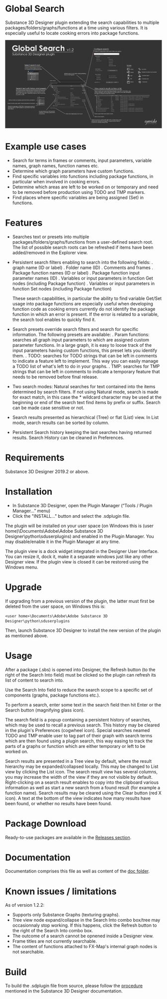 # Global Search
Substance 3D Designer plugin extending the search capabilities to multiple packages/folders/graphs/functions at a time using various filters. It is especially useful to locate cooking errors into package functions.

![GlobalSearch_MiniDoc.jpg](https://github.com/eyosido/GlobalSearch/blob/main/doc/GlobalSearch_MiniDoc.jpg)

# Example use cases
- Search for terms in frames or comments, input parameters, variable names, graph names, function names etc.
- Determine which graph parameters have custom functions.
- Find specific variables into functions including package functions, in particular when involved in cooking errors.
- Determine which areas are left to be worked on or temporary and need to be removed before production using TODO and TMP markers.
- Find places where specific variables are being assigned (Set) in functions.

# Features
- Searches text or presets into multiple packages/folders/graphs/functions from a user-defined search root. The list of possible search roots can be refreshed if items have been added/removed in the Explorer view.

- Persistent search filters enabling to search into the following fields:
  . graph name (ID or label)
	. Folder name (ID)
	. Comments and frames
	. Package function names (ID or label)
	. Package function input parameter names (ID)
	. Variables or input parameters in function Get nodes (including Package function)
	. Variables or input parameters in function Set nodes (including Package function)
	
  These search capabilities, in particular the ability to find variable Get/Set usage into package functions are especially useful when developing function code as cooking errors currently do not identify the package function in which an error is present. If the error is related to a variable, the search tool enables to quickly find it.

- Search presets override search filters and search for specific information. The following presets are available:
    . Param functions: searches all graph input parameters to which are assigned custom parameter functions. In a large graph, it is easy to loose track of the input parameters having custom functions, this preset lets you identify them.
	. TODO: searches for TODO strings that can be left in comments to indicate a feature left to implement. This way you can easily manage a TODO list of what's left to do in your graphs.
	. TMP: searches for TMP strings that can be left in comments to indicate a temporary feature that needs to be removed before final release.

- Two search modes: Natural searches for text contained into the items determined by search filters. If not using Natural mode, search is made for exact match, in this case the * wildcard character may be used at the beginning or end of the search text find items by prefix or suffix. Search can be made case sensitive or not.

- Search results presented as hierarchical (Tree) or flat (List) view. In List mode, search results can be sorted by column.

- Persistent Search history keeping the last searches having returned results. Search History can be cleaned in Preferences.

# Requirements
Substance 3D Designer 2019.2 or above.

# Installation
- In Substance 3D Designer, open the Plugin Manager (“Tools / Plugin Manager...” menu)
- Click the "INSTALL..." button and select the .sdplugin file.

The plugin will be installed on your user space (on Windows this is (user home)\Documents\Adobe\Adobe Substance 3D Designer\python\sduserplugins) and enabled in the Plugin Manager. You may disable/enable it in the Plugin Manager at any time.

The plugin view is a dock widget integrated in the Designer User Interface. You can resize it, dock it, make it a separate windows just like any other Designer view. If the plugin view is closed it can be restored using the Windows menu.

# Upgrade
If upgrading from a previous version of the plugin, the latter must first be deleted from the user space, on Windows this is:

    <user home>\Documents\Adobe\Adobe Substance 3D Designer\python\sduserplugins
Then, launch Substance 3D Designer to install the new version of the plugin as mentioned above.

# Usage
After a package (.sbs) is opened into Designer, the Refresh button (to the right of the Search Into field) must be clicked so the plugin can refresh its list of content to search into.

Use the Search Into field to reduce the search scope to a specific set of components (graphs, package functions etc.).

To perform a search, enter some text in the search field then hit Enter or the Search button (magnifying glass icon). 

The search field is a popup containing a persistent history of searches, which may be used to recall a previous search. This history may be cleared in the plugin's Preferences (cogwheel icon). Special searches neamed TODO and TMP enable user to tag part of their graph with search terms which are then found using a plugin search, this way easing to track the parts of a graphs or function which are either temporary or left to be worked on.

Search results are presented in a Tree view by default, where the result hierarchy may be expanded/collapsed locally. This may be changed to List view by clicking the List icon. The search result view has several columns, you may increase the width of the view if they are not visible by default. Right-clicking on a search result enables to copy into the clipboard various information as well as start a new search from a found result (for example a function name). Search results may be cleared using the Clear button (red X icon). A text at the bottom of the view indicates how many results have been found, or whether no results have been found.

# Package Download
Ready-to-use packages are available in the [Releases section](https://github.com/eyosido/GlobalSearch/releases).

# Documentation
Documentation comprises this file as well as content of the [doc folder](https://github.com/eyosido/GlobalSearch/tree/main/doc).

# Known issues / limitations
As of version 1.2.2:
- Supports only Substance Graphs (texturing graphs).
- Tree view node expand/collapse in the Search Into combo box/tree may occasionnaly stop working. If this happens, click the Refresh button to the right of the Search Into combo box.
- The outcome of a search cannot be opnened inside a Designer view.
- Frame titles are not currently searchable.
- The content of functions attached to FX-Map's internal graph nodes is not searchable.

# Build
To build the .sdplugin file from source, please follow the [procedure](https://substance3d.adobe.com/documentation/sddoc/packaging-plugins-182257149.html) mentioned in the Substance 3D Designer documentation.
